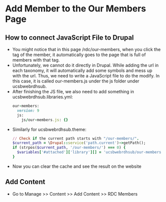 # Add Member to the Our Members Page

## How to connect JavaScript File to Drupal
- You might notice that in this page /rdc/our-members, when you click the tag of the member, it automatically goes to the page that is full of members with that tag.
- Unfortunately, we cannot do it directly in Drupal. While adding the url in each taxonomy, it will automatically add some symbols and mess up with the url. Thus, we need to write a JavaScript file to do the modify. In this case, it is called our-members.js under the js folder under ucsbwebrdhsub.
- After finishing the JS file, we also need to add something in ucsbwebrdhsub.libraries.yml:
  ```ruby
  our-members:
    version: 9
    js:
      js/our-members.js: {}
  ```
- Similarly for ucsbwebrdhsub.theme:
  ```ruby
  // Check if the current path starts with "/our-members/".
  $current_path = \Drupal::service('path.current')->getPath();
  if (strpos($current_path, '/our-members/') === 0) {
    $variables['#attached']['library'][] = 'ucsbwebrdhsub/our-members';
  }
  ```
- Now you can clear the cache and see the result on the website


## Add Content
- Go to Manage >> Content >> Add Content >> RDC Members
